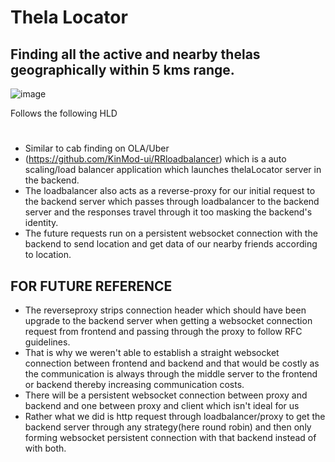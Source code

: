 # Thela Locator 

## Finding all the active and nearby thelas geographically within 5 kms range.
![image](https://github.com/user-attachments/assets/b97688c1-b92e-4f9a-9f2d-cc2bd6fe1d86)

Follows the following HLD

#
## 
  - Similar to cab finding on OLA/Uber
  - (https://github.com/KinMod-ui/RRloadbalancer) which is a auto scaling/load balancer application which launches thelaLocator server in the backend.
  - The loadbalancer also acts as a reverse-proxy for our initial request to the backend server which passes through loadbalancer to the backend server and the responses travel through it too masking the backend's identity.
  - The future requests run on a persistent websocket connection with the backend to send location and get data of our nearby friends according to location.

## FOR FUTURE REFERENCE   
  - The reverseproxy strips connection header which should have been upgrade to the backend server when getting a websocket connection request from frontend and passing through the proxy to follow RFC guidelines.
  - That is why we weren't able to establish a straight websocket connection between frontend and backend and that would be costly as the communication is always through the middle server to the frontend or backend thereby increasing communication costs.
  - There will be a persistent websocket connection between proxy and backend and one between proxy and client which isn't ideal for us
  - Rather what we did is http request through loadbalancer/proxy to get the backend server through any strategy(here round robin) and then only forming websocket persistent connection with that backend instead of with both.
